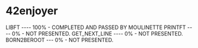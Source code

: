 # 42enjoyer
LIBFT			---- 		100% - COMPLETED AND PASSED BY MOULINETTE
PRINTFT			----		0% - NOT PRESENTED.
GET_NEXT_LINE	----		0% - NOT PRESENTED.
BORN2BEROOT		---			0% - NOT PRESENTED.
